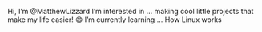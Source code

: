 Hi, I’m @MatthewLizzard
I’m interested in ... making cool little projects that make my life easier! 😄
I’m currently learning ... How Linux works

<!---
MatthewLizzard/MatthewLizzard is a ✨ special ✨ repository because its `README.md` (this file) appears on your GitHub profile.
You can click the Preview link to take a look at your changes.
--->
